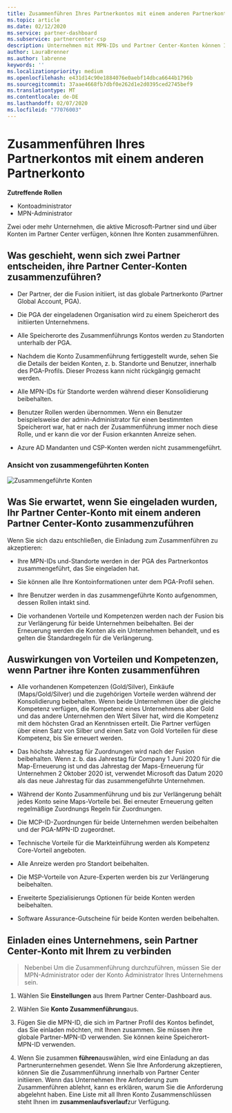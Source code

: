 ```yaml
---
title: Zusammenführen Ihres Partnerkontos mit einem anderen Partnerkonto | Partner Center
ms.topic: article
ms.date: 02/12/2020
ms.service: partner-dashboard
ms.subservice: partnercenter-csp
description: Unternehmen mit MPN-IDs und Partner Center-Konten können Ihre Konten zusammenführen.
author: LauraBrenner
ms.author: labrenne
keywords: ''
ms.localizationpriority: medium
ms.openlocfilehash: e431d14c90e1884076e0aebf14dbca6644b1796b
ms.sourcegitcommit: 37aae4668fb7dbf0e262d1e2d0395ced2745bef9
ms.translationtype: MT
ms.contentlocale: de-DE
ms.lasthandoff: 02/07/2020
ms.locfileid: "77076003"
---
```

# <a name="merging-your-partner-account-with-another-partner-account"></a>Zusammenführen Ihres Partnerkontos mit einem anderen Partnerkonto

**Zutreffende Rollen**

- Kontoadministrator
- MPN-Administrator

Zwei oder mehr Unternehmen, die aktive Microsoft-Partner sind und über Konten im Partner Center verfügen, können Ihre Konten zusammenführen. 

## <a name="what-happens-when-two-partners-decide-to-merge-their-partner-center-accounts"></a>Was geschieht, wenn sich zwei Partner entscheiden, ihre Partner Center-Konten zusammenzuführen?

- Der Partner, der die Fusion initiiert, ist das globale Partnerkonto (Partner Global Account, PGA). 

- Die PGA der eingeladenen Organisation wird zu einem Speicherort des initiierten Unternehmens.  

- Alle Speicherorte des Zusammenführungs Kontos werden zu Standorten unterhalb der PGA. 

- Nachdem die Konto Zusammenführung fertiggestellt wurde, sehen Sie die Details der beiden Konten, z. b. Standorte und Benutzer, innerhalb des PGA-Profils. Dieser Prozess kann nicht rückgängig gemacht werden. 

- Alle MPN-IDs für Standorte werden während dieser Konsolidierung beibehalten. 

- Benutzer Rollen werden übernommen. Wenn ein Benutzer beispielsweise der admin-Administrator für einen bestimmten Speicherort war, hat er nach der Zusammenführung immer noch diese Rolle, und er kann die vor der Fusion erkannten Anreize sehen. 

- Azure AD Mandanten und CSP-Konten werden nicht zusammengeführt.

### <a name="view-of-merged-accounts"></a>Ansicht von zusammengeführten Konten

![Zusammengeführte Konten](images/accountmerge1.png)

## <a name="what-to-expect-if-you-have-been-invited-to-merge-your-partner-center-account-with-another-partner-center-account"></a>Was Sie erwartet, wenn Sie eingeladen wurden, Ihr Partner Center-Konto mit einem anderen Partner Center-Konto zusammenzuführen

Wenn Sie sich dazu entschließen, die Einladung zum Zusammenführen zu akzeptieren:

- Ihre MPN-IDs und-Standorte werden in der PGA des Partnerkontos zusammengeführt, das Sie eingeladen hat. 

- Sie können alle Ihre Kontoinformationen unter dem PGA-Profil sehen.

- Ihre Benutzer werden in das zusammengeführte Konto aufgenommen, dessen Rollen intakt sind.

- Die vorhandenen Vorteile und Kompetenzen werden nach der Fusion bis zur Verlängerung für beide Unternehmen beibehalten. Bei der Erneuerung werden die Konten als ein Unternehmen behandelt, und es gelten die Standardregeln für die Verlängerung.  

## <a name="how-benefits-and-competencies-are-affected-when-partners-elect-to-merge-their-accounts"></a>Auswirkungen von Vorteilen und Kompetenzen, wenn Partner ihre Konten zusammenführen

- Alle vorhandenen Kompetenzen (Gold/Silver), Einkäufe (Maps/Gold/Silver) und die zugehörigen Vorteile werden während der Konsolidierung beibehalten. Wenn beide Unternehmen über die gleiche Kompetenz verfügen, die Kompetenz eines Unternehmens aber Gold und das andere Unternehmen den Wert Silver hat, wird die Kompetenz mit dem höchsten Grad an Kenntnissen erteilt. Die Partner verfügen über einen Satz von Silber und einen Satz von Gold Vorteilen für diese Kompetenz, bis Sie erneuert werden.

- Das höchste Jahrestag für Zuordnungen wird nach der Fusion beibehalten. Wenn z. b. das Jahrestag für Company 1 Juni 2020 für die Map-Erneuerung ist und das Jahrestag der Maps-Erneuerung für Unternehmen 2 Oktober 2020 ist, verwendet Microsoft das Datum 2020 als das neue Jahrestag für das zusammengeführte Unternehmen.

- Während der Konto Zusammenführung und bis zur Verlängerung behält jedes Konto seine Maps-Vorteile bei. Bei erneuter Erneuerung gelten regelmäßige Zuordnungs Regeln für Zuordnungen.  

- Die MCP-ID-Zuordnungen für beide Unternehmen werden beibehalten und der PGA-MPN-ID zugeordnet.

- Technische Vorteile für die Markteinführung werden als Kompetenz Core-Vorteil angeboten.  

- Alle Anreize werden pro Standort beibehalten. 

- Die MSP-Vorteile von Azure-Experten werden bis zur Verlängerung beibehalten. 

- Erweiterte Spezialisierungs Optionen für beide Konten werden beibehalten. 

- Software Assurance-Gutscheine für beide Konten werden beibehalten.

## <a name="invite-a-company-to-merge-its-partner-center-account-with-yours"></a>Einladen eines Unternehmens, sein Partner Center-Konto mit Ihrem zu verbinden 

>Nebenbei Um die Zusammenführung durchzuführen, müssen Sie der MPN-Administrator oder der Konto Administrator Ihres Unternehmens sein.

1. Wählen Sie **Einstellungen** aus Ihrem Partner Center-Dashboard aus.

2. Wählen Sie **Konto Zusammenführung**aus.

3. Fügen Sie die MPN-ID, die sich im Partner Profil des Kontos befindet, das Sie einladen möchten, mit Ihnen zusammen. Sie müssen ihre globale Partner-MPN-ID verwenden. Sie können keine Speicherort-MPN-ID verwenden.

4. Wenn Sie zusammen **führen**auswählen, wird eine Einladung an das Partnerunternehmen gesendet. Wenn Sie Ihre Anforderung akzeptieren, können Sie die Zusammenführung innerhalb von Partner Center initiieren. Wenn das Unternehmen Ihre Anforderung zum Zusammenführen ablehnt, kann es erklären, warum Sie die Anforderung abgelehnt haben. Eine Liste mit all Ihren Konto Zusammenschlüssen steht Ihnen im **zusammenlaufsverlauf**zur Verfügung.




